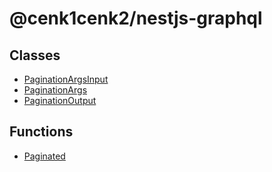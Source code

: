 # @cenk1cenk2/nestjs-graphql

## Classes

- [PaginationArgsInput](classes/PaginationArgsInput.md)
- [PaginationArgs](classes/PaginationArgs.md)
- [PaginationOutput](classes/PaginationOutput.md)

## Functions

- [Paginated](functions/Paginated.md)
